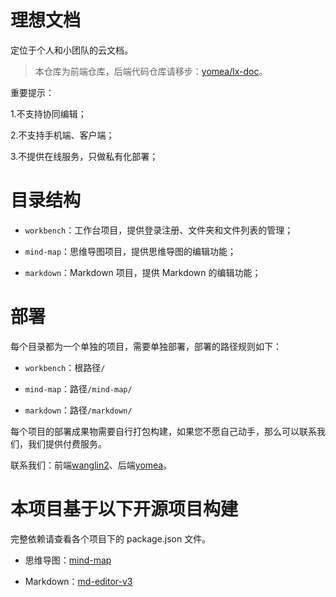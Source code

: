 # 理想文档

定位于个人和小团队的云文档。

> 本仓库为前端仓库，后端代码仓库请移步：[yomea/lx-doc](https://github.com/yomea/lx-doc)。

重要提示：

1.不支持协同编辑；

2.不支持手机端、客户端；

3.不提供在线服务，只做私有化部署；

# 目录结构

- `workbench`：工作台项目，提供登录注册、文件夹和文件列表的管理；

- `mind-map`：思维导图项目，提供思维导图的编辑功能；

- `markdown`：Markdown 项目，提供 Markdown 的编辑功能；

# 部署

每个目录都为一个单独的项目，需要单独部署，部署的路径规则如下：

- `workbench`：根路径`/`

- `mind-map`：路径`/mind-map/`

- `markdown`：路径`/markdown/`

每个项目的部署成果物需要自行打包构建，如果您不愿自己动手，那么可以联系我们，我们提供付费服务。

联系我们：前端[wanglin2](https://github.com/wanglin2)、后端[yomea](https://github.com/yomea)。

# 本项目基于以下开源项目构建

完整依赖请查看各个项目下的 package.json 文件。

- 思维导图：[mind-map](https://github.com/wanglin2/mind-map)

- Markdown：[md-editor-v3](https://github.com/imzbf/md-editor-v3)
